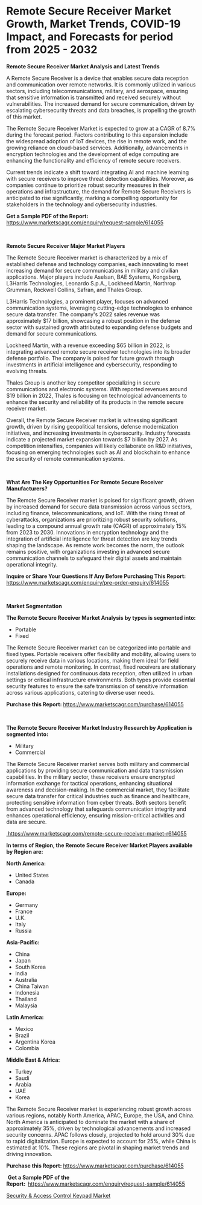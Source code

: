 <p><h1>Remote Secure Receiver Market Growth, Market Trends, COVID-19 Impact, and Forecasts for period from 2025 - 2032</h1></p><p><strong>Remote Secure Receiver Market Analysis and Latest Trends</strong></p>
<p><p>A Remote Secure Receiver is a device that enables secure data reception and communication over remote networks. It is commonly utilized in various sectors, including telecommunications, military, and aerospace, ensuring that sensitive information is transmitted and received securely without vulnerabilities. The increased demand for secure communication, driven by escalating cybersecurity threats and data breaches, is propelling the growth of this market.</p><p>The Remote Secure Receiver Market is expected to grow at a CAGR of 8.7% during the forecast period. Factors contributing to this expansion include the widespread adoption of IoT devices, the rise in remote work, and the growing reliance on cloud-based services. Additionally, advancements in encryption technologies and the development of edge computing are enhancing the functionality and efficiency of remote secure receivers.</p><p>Current trends indicate a shift toward integrating AI and machine learning with secure receivers to improve threat detection capabilities. Moreover, as companies continue to prioritize robust security measures in their operations and infrastructure, the demand for Remote Secure Receivers is anticipated to rise significantly, marking a compelling opportunity for stakeholders in the technology and cybersecurity industries.</p></p>
<p><strong>Get a Sample PDF of the Report:&nbsp;</strong> <a href="https://www.marketscagr.com/enquiry/request-sample/614055?utm_campaign=3271&utm_medium=2&utm_source=Github&utm_content=ia&utm_term=24032025&utm_id=remote-secure-receiver">https://www.marketscagr.com/enquiry/request-sample/614055</a></p>
<p>&nbsp;</p>
<p><strong>Remote Secure Receiver Major Market Players</strong></p>
<p><p>The Remote Secure Receiver market is characterized by a mix of established defense and technology companies, each innovating to meet increasing demand for secure communications in military and civilian applications. Major players include Aselsan, BAE Systems, Kongsberg, L3Harris Technologies, Leonardo S.p.A., Lockheed Martin, Northrop Grumman, Rockwell Collins, Safran, and Thales Group.</p><p>L3Harris Technologies, a prominent player, focuses on advanced communication systems, leveraging cutting-edge technologies to enhance secure data transfer. The company's 2022 sales revenue was approximately $17 billion, showcasing a robust position in the defense sector with sustained growth attributed to expanding defense budgets and demand for secure communications.</p><p>Lockheed Martin, with a revenue exceeding $65 billion in 2022, is integrating advanced remote secure receiver technologies into its broader defense portfolio. The company is poised for future growth through investments in artificial intelligence and cybersecurity, responding to evolving threats.</p><p>Thales Group is another key competitor specializing in secure communications and electronic systems. With reported revenues around $19 billion in 2022, Thales is focusing on technological advancements to enhance the security and reliability of its products in the remote secure receiver market. </p><p>Overall, the Remote Secure Receiver market is witnessing significant growth, driven by rising geopolitical tensions, defense modernization initiatives, and increasing investments in cybersecurity. Industry forecasts indicate a projected market expansion towards $7 billion by 2027. As competition intensifies, companies will likely collaborate on R&D initiatives, focusing on emerging technologies such as AI and blockchain to enhance the security of remote communication systems.</p></p>
<p>&nbsp;</p>
<p><strong>What Are The Key Opportunities For Remote Secure Receiver Manufacturers?</strong></p>
<p><p>The Remote Secure Receiver market is poised for significant growth, driven by increased demand for secure data transmission across various sectors, including finance, telecommunications, and IoT. With the rising threat of cyberattacks, organizations are prioritizing robust security solutions, leading to a compound annual growth rate (CAGR) of approximately 15% from 2023 to 2030. Innovations in encryption technology and the integration of artificial intelligence for threat detection are key trends shaping the landscape. As remote work becomes the norm, the outlook remains positive, with organizations investing in advanced secure communication channels to safeguard their digital assets and maintain operational integrity.</p></p>
<p><strong>Inquire or Share Your Questions If Any Before Purchasing This Report:</strong> <a href="https://www.marketscagr.com/enquiry/pre-order-enquiry/614055?utm_campaign=3271&utm_medium=2&utm_source=Github&utm_content=ia&utm_term=24032025&utm_id=remote-secure-receiver">https://www.marketscagr.com/enquiry/pre-order-enquiry/614055</a></p>
<p>&nbsp;</p>
<p><strong>Market Segmentation</strong></p>
<p><strong>The Remote Secure Receiver Market Analysis by types is segmented into:</strong></p>
<p><ul><li>Portable</li><li>Fixed</li></ul></p>
<p><p>The Remote Secure Receiver market can be categorized into portable and fixed types. Portable receivers offer flexibility and mobility, allowing users to securely receive data in various locations, making them ideal for field operations and remote monitoring. In contrast, fixed receivers are stationary installations designed for continuous data reception, often utilized in urban settings or critical infrastructure environments. Both types provide essential security features to ensure the safe transmission of sensitive information across various applications, catering to diverse user needs.</p></p>
<p><strong>Purchase this Report:&nbsp;</strong><a href="https://www.marketscagr.com/purchase/614055?utm_campaign=3271&utm_medium=2&utm_source=Github&utm_content=ia&utm_term=24032025&utm_id=remote-secure-receiver">https://www.marketscagr.com/purchase/614055</a></p>
<p>&nbsp;</p>
<p><strong>The Remote Secure Receiver Market Industry Research by Application is segmented into:</strong></p>
<p><ul><li>Military</li><li>Commercial</li></ul></p>
<p><p>The Remote Secure Receiver market serves both military and commercial applications by providing secure communication and data transmission capabilities. In the military sector, these receivers ensure encrypted information exchange for tactical operations, enhancing situational awareness and decision-making. In the commercial market, they facilitate secure data transfer for critical industries such as finance and healthcare, protecting sensitive information from cyber threats. Both sectors benefit from advanced technology that safeguards communication integrity and enhances operational efficiency, ensuring mission-critical activities and data are secure.</p></p>
<p><a href="https://www.marketscagr.com/remote-secure-receiver-market-r614055?utm_campaign=3271&utm_medium=2&utm_source=Github&utm_content=ia&utm_term=24032025&utm_id=remote-secure-receiver">&nbsp;https://www.marketscagr.com/remote-secure-receiver-market-r614055</a></p>
<p><strong>In terms of Region, the Remote Secure Receiver Market Players available by Region are:</strong></p>
<p>
    <p> <strong> North America: </strong>
        <ul>
            <li>United States</li>
            <li>Canada</li>
        </ul>
        </p> 
    <p> <strong> Europe: </strong>
        <ul>
            <li>Germany</li>
            <li>France</li>
            <li>U.K.</li>
            <li>Italy</li>
            <li>Russia</li>
        </ul>
        </p> 
    <p> <strong> Asia-Pacific: </strong>
        <ul>
            <li>China</li>
            <li>Japan</li>
            <li>South Korea</li>
            <li>India</li>
            <li>Australia</li>
            <li>China Taiwan</li>
            <li>Indonesia</li>
            <li>Thailand</li>
            <li>Malaysia</li>
        </ul>
        </p> 
    <p> <strong> Latin America: </strong>
        <ul>
            <li>Mexico</li>
            <li>Brazil</li>
            <li>Argentina Korea</li>
            <li>Colombia</li>
        </ul>
        </p> 
    <p> <strong> Middle East & Africa: </strong>
        <ul>
            <li>Turkey</li>
            <li>Saudi</li>
            <li>Arabia</li>
            <li>UAE</li>
            <li>Korea</li>
        </ul>
    </p>
    </p>
<p><p>The Remote Secure Receiver market is experiencing robust growth across various regions, notably North America, APAC, Europe, the USA, and China. North America is anticipated to dominate the market with a share of approximately 35%, driven by technological advancements and increased security concerns. APAC follows closely, projected to hold around 30% due to rapid digitalization. Europe is expected to account for 25%, while China is estimated at 10%. These regions are pivotal in shaping market trends and driving innovation.</p></p>
<p><strong>Purchase this Report: </strong><a href="https://www.marketscagr.com/purchase/614055?utm_campaign=3271&utm_medium=2&utm_source=Github&utm_content=ia&utm_term=24032025&utm_id=remote-secure-receiver">https://www.marketscagr.com/purchase/614055</a></p>
<p>&nbsp;<strong>Get a Sample PDF of the Report:&nbsp;&nbsp;</strong><a href="https://www.marketscagr.com/enquiry/request-sample/614055?utm_campaign=3271&utm_medium=2&utm_source=Github&utm_content=ia&utm_term=24032025&utm_id=remote-secure-receiver">https://www.marketscagr.com/enquiry/request-sample/614055</a></p>
<p><strong></strong></p>
<p><p><a href="https://github.com/shamstirroc7/Market-Research-Report-List-1/blob/main/security-access-control-keypad-market.md?utm_campaign=3271&utm_medium=2&utm_source=Github&utm_content=ia&utm_term=24032025&utm_id=remote-secure-receiver">Security & Access Control Keypad Market</a></p></p>